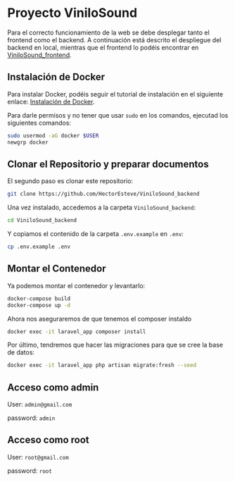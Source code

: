 # Proyecto ViniloSound

Para el correcto funcionamiento de la web se debe desplegar tanto el frontend como el backend. A continuación está descrito el despliegue del backend en local, mientras que el frontend lo podéis encontrar en [ViniloSound_frontend](https://github.com/HectorEsteve/ViniloSound_frontend).

## Instalación de Docker

Para instalar Docker, podéis seguir el tutorial de instalación en el siguiente enlace: [Instalación de Docker](https://docs.docker.com/engine/install/).

Para darle permisos y no tener que usar `sudo` en los comandos, ejecutad los siguientes comandos:

```sh
sudo usermod -aG docker $USER
newgrp docker
```

## Clonar el Repositorio y preparar documentos

El segundo paso es clonar este repositorio:

```sh
git clone https://github.com/HectorEsteve/ViniloSound_backend
```

Una vez instalado, accedemos a la carpeta `ViniloSound_backend`:

```sh
cd ViniloSound_backend
```

Y copiamos el contenido de la carpeta `.env.example` en `.env`:

```sh
cp .env.example .env
```

## Montar el Contenedor

Ya podemos montar el contenedor y levantarlo:

```sh
docker-compose build
docker-compose up -d
```

Ahora nos aseguraremos de que tenemos el composer instaldo

```sh
docker exec -it laravel_app composer install
```

Por último, tendremos que hacer las migraciones para que se cree la base de datos:

```sh
docker exec -it laravel_app php artisan migrate:fresh --seed
```

## Acceso como admin

User: `admin@gmail.com`

password: `admin`

## Acceso como root

User: `root@gmail.com`

password: `root`
